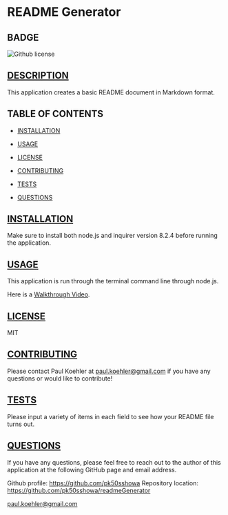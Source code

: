 # README Generator

## BADGE
 ![Github license](https://img.shields.io/badge/license-MIT-blue.svg)

## [DESCRIPTION](#description)
This application creates a basic README document in Markdown format.

## TABLE OF CONTENTS

* [INSTALLATION](#installation)

* [USAGE](#usage)

* [LICENSE](#license)

* [CONTRIBUTING](#contributing)

* [TESTS](#tests)

* [QUESTIONS](#questions)

## [INSTALLATION](#installation)
Make sure to install both node.js and inquirer version 8.2.4 before running the application.

## [USAGE](#usage)
This application is run through the terminal command line through node.js.  

Here is a [Walkthrough Video](https://drive.google.com/file/d/1UuCBCM67mRyvmc2FNhNMpFH-dtMgV1uE/preview).  

## [LICENSE](#license)
MIT

## [CONTRIBUTING](#contributing)
Please contact Paul Koehler at paul.koehler@gmail.com if you have any questions or would like to contribute!

## [TESTS](#tests)
Please input a variety of items in each field to see how your README file turns out.

## [QUESTIONS](#questions)
If you have any questions, please feel free to reach out to the author of this application at the following GitHub page and email address.

Github profile: https://github.com/pk50sshowa
Repository location: https://github.com/pk50sshowa/readmeGenerator

[paul.koehler@gmail.com](paul.koehler@gmail.com)
